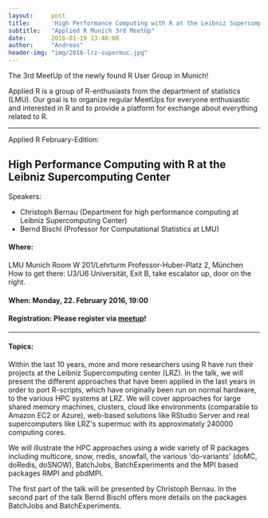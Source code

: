 ```yaml
---
layout:     post
title:      'High Performance Computing with R at the Leibniz Supercomputing Center'
subtitle:   "Applied R Munich 3rd MeetUp"
date:       2016-01-19 13:40:00
author:     "Andreas"
header-img: "img/2016-lrz-supermuc.jpg"
---
```


The 3rd MeetUp of the newly found R User Group in Munich!


Applied R is a group of R-enthusiasts from the department of statistics (LMU). 
Our goal is to organize regular MeetUps for everyone enthusiastic and interested 
in R and to provide a platform for exchange about everything related to R.

---

Applied R February-Edition:

## High Performance Computing with R at the Leibniz Supercomputing Center

Speakers: 

- Christoph Bernau (Department for high performance computing at Leibniz Supercomputing Center)
- Bernd Bischl (Professor for Computational Statistics at LMU)

#### Where: 
LMU Munich
Room W 201/Lehrturm 
Professor-Huber-Platz 2, München
How to get there: U3/U6 Universität, Exit B, take escalator up, door on the right. 

#### When: Monday, 22. February 2016,  19:00

#### Registration: Please register via [<u>meetup</u>](http://www.meetup.com/Applied-R-Munich/events/226912554/)!


---

#### Topics:  

Within the last 10 years, more and more researchers using R have run their 
projects at the Leibniz Supercomputing center (LRZ). In the talk, we will 
present the different approaches that have been applied in the last years in 
order to port R-scripts, which have originally been run on normal hardware, to 
the various HPC systems at LRZ. We will cover approaches for large shared memory 
machines, clusters, cloud like environments (comparable to Amazon EC2 or Azure), 
web-based solutions like RStudio Server and real supercomputers like LRZ's 
supermuc with its approximately 240000 computing cores.

We will illustrate the HPC approaches using a wide variety of R packages 
including multicore, snow, rredis, snowfall, the various 'do-variants' 
(doMC, doRedis, doSNOW), BatchJobs, BatchExperiments and the MPI based packages 
RMPI and pbdMPI.

The first part of the talk will be presented by Christoph Bernau.
In the second part of the talk Bernd Bischl offers more details on the packages 
BatchJobs and BatchExperiments.

